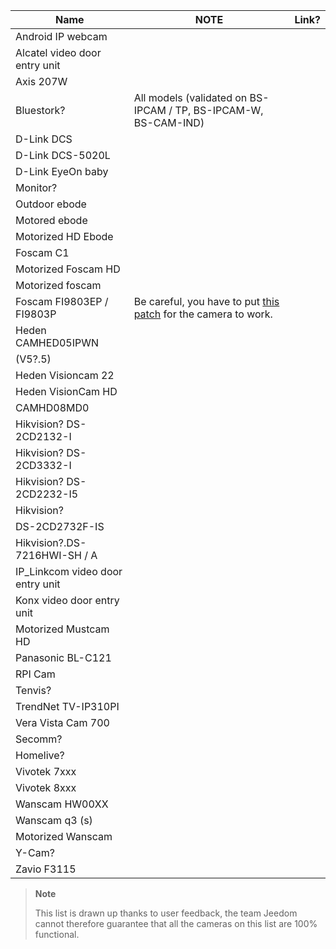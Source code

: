 | Name                     | NOTE                | Link?                     |
|-------------------------|-------------------------|--------------------------|
| Android IP webcam       |                         |                          |
| Alcatel video door entry unit   |                         |                          |
| Axis 207W               |                         |                          |
| Bluestork?               | All models (validated on BS-IPCAM / TP, BS-IPCAM-W, BS-CAM-IND) |                          |
| D-Link DCS              |                         |                          |
| D-Link DCS-5020L        |                         |                          |
| D-Link EyeOn baby       |                         |                          |
| Monitor?                 |                         |                          |
| Outdoor ebode        |                         |                          |
| Motored ebode          |                         |                          |
| Motorized HD Ebode      |                         |                          |
| Foscam C1               |                         |                          |
| Motorized Foscam HD     |                         |                          |
| Motorized foscam        |                         |                          |
| Foscam FI9803EP / FI9803P | Be careful, you have to put [this patch](:https://drive.google.com/file/d/0B9gdDNCtvjAITEs0UjduRV9zSG8/view?usp=sharing) for the camera to work.
| Heden CAMHED05IPWN      |                         |                          |
| (V5?.5)                  |                         |                          |
| Heden Visioncam 22      |                         |                          |
| Heden VisionCam HD      |                         |                          |
| CAMHD08MD0              |                         |                          |
| Hikvision? DS-2CD2132-I  |                         |                          |
| Hikvision? DS-2CD3332-I  |                         |                          |
| Hikvision? DS-2CD2232-I5 |                         |                          |
| Hikvision?               |                         |                          |
| DS-2CD2732F-IS          |                         |                          |
| Hikvision?.DS-7216HWI-SH / A |                         |                          |
| IP\_Linkcom video door entry unit |                         |                          |
| Konx video door entry unit      |                         |                          |
| Motorized Mustcam HD    |                         |                          |
| Panasonic BL-C121       |                         |                          |
| RPI Cam                 |                         |                          |
| Tenvis?                  |                         |                          |
| TrendNet TV-IP310PI     |                         |                          |
| Vera Vista Cam 700      |                         |                          |
| Secomm?                  |                         |                          |
| Homelive?                |                         |                          |
| Vivotek 7xxx            |                         |                          |
| Vivotek 8xxx            |                         |                          |
| Wanscam HW00XX          |                         |                          |
| Wanscam q3 (s)           |                         |                          |
| Motorized Wanscam       |                         |                          |
| Y-Cam?                   |                         |                          |
| Zavio F3115             |                         |                          |

> **Note**
>
> This list is drawn up thanks to user feedback, the team
> Jeedom cannot therefore guarantee that all the cameras on this list
> are 100% functional.
